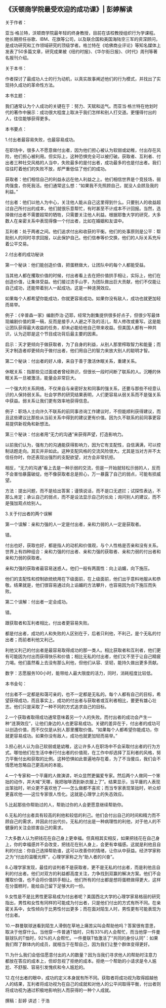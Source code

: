 ## 《沃顿商学院最受欢迎的成功课》| 彭婷解读

关于作者：

亚当·格兰特，沃顿商学院最年轻的终身教授，目前在该校教授组织行为学课程。他长期担任谷歌、IBM、花旗等公司，以及联合国和美国海陆空三军的资深顾问，是成功研究和工作领域研究的顶级学者。格兰特在《哈佛商业评论》等知名媒体上发表了50多篇文章，研究成果被《纽约时报》、《华尔街日报》、《时代》周刊等著名报刊介绍。

关于本书：

作者探讨了最成功人士的行为动机，以真实故事阐述他们的行为模式，并找出了实现持久成功的革命性方法。

本书主题：

我们通常认为个人成功的关键在于：努力、天赋和运气。而亚当·格兰特在他划时代的著作中展示：成功很大程度上取决于我们怎样和别人打交道。更懂得付出的人，往往能够获得更多。

本书要点：

1.付出者最容易失败，也最容易成功。

在职场中，很多人不愿意做付出者，因为他们担心被认为软弱或幼稚，付出存在风险，他们担心被利用。但实际上，这种恐惧完全可以被打破。获取者、互利者、付出者三种社交风格的人当中，失败最多的是付出者，成功最多的也是付出者。我们往往盯着他们的失败不放，却严重低估了他们的成功。

获取者：他们相信自己的利益永远在他人利益之上。他们相信世界是个竞技场，弱肉强食，你死我活。他们通常这么想：“如果我不先照顾自己，就没人会顾及我的利益。”


付出者：他们以他人为中心，关注他人能从自己这里得到什么。只要别人的收益超过自己所付出的成本，他们就很乐意帮忙，有时甚至不计成本不计回报。当然，选择做付出者不需要超常的牺牲，只需要关注他人利益。根据耶鲁大学的研究，大多数人在亲密关系中表现得像一个付出者，比如在婚姻和友谊中。


互利者：处于两者之间。他们追求付出和收获的平衡。他们的处事原则是公平：帮助别人的同时寻求回报，以此保护自己。他们信奉等价交换，他们的人际关系充斥着公平交易。

2.付出者的成功秘诀


第一个秘诀：他们能创造价值，把蛋糕做大，让团队中的每个人都能受益。


当其他人都在攫取价值的时候，付出者看上去在把价值拱手相让，实际上，他们在创造价值，让集体受益。他们接过烫手山芋，为团队做出巨大贡献，他们不仅能让自己成功，还能带着别人一起成功。这是一种涟漪效应。


如果每个人都希望你能成功，你就更容易成功。如果你没有敌人，成功也就更加轻而易举。


例子：《辛普森一家》编剧乔治·迈耶，经常为剧集提供很多好点子，但很少写最体现编剧价值的第一稿，反而是接手人人避之不及的活儿，帮人修改或重写。这是能让团队获得最大收益的任务，却未必能给他自己带来收益。但美国人都有一种共识，认为迈耶是这个节目成功背后最主要的因素。


启示：天才更倾向于做获取者，为了自身的利益，从别人那里榨取智力和能量；而天才制造者却更倾向于做付出者，他们用自己的智力来放大别人的聪明才智。

第二个秘诀：付出者的好人缘，来自于善于激活休眠关系，重建关系。


休眠关系：指那些见过面或者曾经熟识，但很长一段时间断了联系的人。沉睡的休眠关系一旦被激活，能量会非常巨大。


一个强大的关系网络，不仅来自与亲密好友和同事的强关系，还要与那些不经意认识的人保持弱关系。社会学界的研究结果表明，人们更容易从弱关系而不是强关系中获益。弱关系让我们更有效率地获得信息。


例子：职场人士向许久不联系的前同事咨询工作建议时，不但能顺利获得建议，而且这些建议比那些从当前关系中得到的建议更有价值。因为久不联系的前同事更容易提供新视角和新想法。

第三个秘诀：付出者用“无力的沟通”来获得声望，打造影响力。


以前我们认为，强有力的沟通能获得影响力，因为它有支配性，自信满满，可以控制话题走向。其实并非如此。这种支配风格的交流风险很大。尤其是当对方并不太信任你时，你还表现出强烈的支配欲望，对方会非常抗拒。


相反，“无力的沟通”看上去是一种示弱的交流，但是一开始就轻松示弱的人，反而不会害怕暴露破绽。他不像获取者总是担心，万一暴露了自己的弱点，可能有损威望。


方法：提出问题，而不是给出答案；谨慎说话，而不是口无遮拦；试探性表达，不那么肯定；承认自己的弱点，而不是设法显示自己的长处；询问别人的建议，而不是强加观点给别人。

3.关于付出者的两个误解


第一个误解：亲和力强的人一定是付出者，亲和力弱的人一定是获取者。


错。


付出也好，获取也好，都是指人的动机和价值观，与个人性格是否亲和没有关系。世界上有四种组合：亲和力强的付出者、亲和力强的获取者、亲和力弱的付出者和亲和力弱的获取者。


亲和力强的获取者最容易迷惑人。他们一般有两面性：向上谄媚，向下施压。


他们的支配性和控制欲统统用在下级面前，在上级面前，他们出乎意料地服从和恭敬。结果就是，他们很容易通过向上谄媚的方法攀升，也容易因为向下施压而失败。


第二个误解：付出者一定会成功。


错。


跟获取者和互利者相比，付出者更容易失败。


都是付出者，成功的人和失败的人区别在于，后者只利他，不利己，是个无私的付出者；而前者利他又利己。


利他又利己的付出者是最容易取得成功的那一类人。相比获取者和互利者，他们更有可能因为付出而获得快乐和价值；相比无私的付出者，他们又不至于让自己精疲力竭。他们虽然看上去没有那么利他，但他们从容、坚韧，能持久做出更多贡献。


数字：志愿服务100小时，能带给人最大限度的活力，同时，消耗程度比较低。

本书金句：

付出者不一定都是和蔼可亲的，也不一定都是无私的。每个人都有自己的目标，希望获得成功，而且事实上，成功的付出者与获取者或互利者相比，要更有雄心壮志。他们只是采取了一种不同的方式追求自己的目标。

2.一个获取者取得成功通常意味着另一个人的失败。而付出者的成功会产生一种“涟漪效应”，让他们身边的人也更容易成功。关键的差异在于，付出者的成功可以创造价值，而不仅仅是从别人那里攫取价值。“如果每个人都希望你能成功，你就更容易成功。如果你没有敌人，成功也就更加轻而易举。”

3.担心别人认为自己软弱或是幼稚，这让许多人在职场中不会采取付出者的行为方式。哪怕他们在生活中奉行付出者的价值观，在工作中却选择了互利者的风格，努力平衡付出和获取的比例。这种恐惧如此普遍地存在着，为了不当傻瓜，我们会不情愿地忽略自己更高尚的本能。

4.一个专家和一个平庸的人做演讲，听众显然更偏爱专家。然后两个人做同一个笨拙的动作，并大喊“天哪，我把咖啡洒到新衣服上了”。结果显示，当平庸的人表现出笨拙时，听众更不喜欢他了——怎么做都不喜欢；而当专家表现笨拙时，听众却更喜欢他——这位专家很人性化。这就是心理学上的失态效应。

5.比起那些你帮助过的人，帮助过你的人会更愿意继续帮助你。

6.无私的付出者具有较高的利他和较低的利己。他们会付出自己的时间和精力而不顾自己的需求，并因此付出代价。无私的付出是一种病理性的利他，对于他人的不健康的关注会损害自己的需求。

7.大多数人认为把钱花在自己身上更幸福。但真相其实相反，如果把钱花在自己身上，你的幸福感并不会改变，把钱花在别人身上，会更有幸福感。这就是利他且自利的付出：你自己选择帮助谁，这可以改善你的情绪，让你从中获益。经济学家称之为“付出的温暖光辉”，心理学家称之为“助人者的兴奋”。

8.心理学家发现，最佳的谈判者不是获取者，更不是无私的付出者，而是利他且自利的付出者。他们对双方的利益都高度关注，力争找到双赢的解决方案。他们不会攫取价值，也不会将价值拱手相让。他们所有的付出都是想将蛋糕做得更大，这样在分蛋糕时，能给自己留下足够大的一份。

9.女性是不是比男性更容易成为付出者呢？美国西北大学的心理学家易格丽的研究指出，男性和女性有同样的可能成为付出者，只是他们付出的方式有所不同。在亲密关系中，女性倾向于比男性付出更多；而在面对陌生人时，男性更有可能表现为付出者。

10.一群曼联球迷看到陌生人滑倒在草地上痛苦尖叫会帮助他吗？答案很有意思，取决于他穿什么。当他穿一件普通T恤时，只有33%的人会帮忙，而当他穿一件曼联球队的T恤时，92%的人会帮忙。一件曼联T恤激活了“共同的身份认同”：如果我们帮了群体内的成员，就相当于在帮自己，因为我们让整个群体变得更好。

11.为什么我们会低估愿意付出的人的数量？因为当我们寻求他人的帮助时注意力都放在答应的成本上，但却忽视了拒绝的成本。拒绝一个帮助的小请求是令人尴尬、不舒服、容易引发愧疚和令人尴尬的。

12.在付出者的眼中，成功的定义本身就有所不同。获取者将成功视为取得超越他人的结果，互利者将成功视为在自己的成就和对他人的公平间取得平衡，付出者则将成功视为通过积极地影响别人而获得的一种个人成就。


撰稿：彭婷
讲述：于浩


